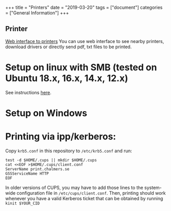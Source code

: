 +++
title =  "Printers"
date  = "2019-03-20"
tags = ["document"]
categories = ["General Information"]
+++


## Printer
[Web interface to printers](https://print.chalmers.se/auth/uploadme.cgi)
You can use web interface to see nearby printers, download drivers or directly send pdf, txt files to be printed.

# Setup on linux with SMB (tested on Ubuntu 18.x, 16.x, 14.x, 12.x)

See instructions [here](https://student.portal.chalmers.se/en/contactservice/ITServices/self-administered/linux/printing/Sidor/connect-to-printer.aspx).

# Setup on Windows

[//]: # (TODO!)

# Printing via ipp/kerberos:
Copy `krb5.conf` in this repository to `/etc/krb5.conf` and
run:
~~~~
test -d $HOME/.cups || mkdir $HOME/.cups
cat <<EOF >$HOME/.cups/client.conf
ServerName print.chalmers.se
GSSServiceName HTTP
EOF
~~~~
In older versions of CUPS, you may have to add those lines to the system-wide configuration file in `/etc/cups/client.conf`.
Then, printing should work whenever you have a valid Kerberos ticket that
can be obtained by running `kinit $YOUR_CID`


